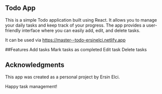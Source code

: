 ## Todo App
This is a simple Todo application built using React. It allows you to manage your daily tasks and keep track of your progress. The app provides a user-friendly interface where you can easily add, edit, and delete tasks.

It can be used via https://master--todo-ersinelci.netlify.app

##Features
Add tasks
Mark tasks as completed
Edit task
Delete tasks

## Acknowledgments
This app was created as a personal project by Ersin Elci.

Happy task management!
